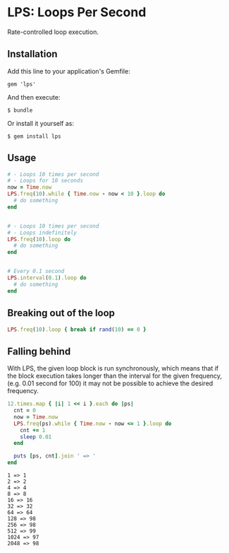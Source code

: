 LPS: Loops Per Second
=====================

Rate-controlled loop execution.

Installation
------------

Add this line to your application's Gemfile:

    gem 'lps'

And then execute:

    $ bundle

Or install it yourself as:

    $ gem install lps

Usage
-----

```ruby
# - Loops 10 times per second
# - Loops for 10 seconds
now = Time.now
LPS.freq(10).while { Time.now - now < 10 }.loop do
  # do something
end


# - Loops 10 times per second
# - Loops indefinitely
LPS.freq(10).loop do
  # do something
end


# Every 0.1 second
LPS.interval(0.1).loop do
  # do something
end
```

Breaking out of the loop
------------------------

```ruby
LPS.freq(10).loop { break if rand(10) == 0 }
```

Falling behind
--------------

With LPS, the given loop block is run synchronously,
which means that if the block execution takes longer than the interval for the given frequency,
(e.g. 0.01 second for 100)
it may not be possible to achieve the desired frequency.

```ruby
12.times.map { |i| 1 << i }.each do |ps|
  cnt = 0
  now = Time.now
  LPS.freq(ps).while { Time.now - now <= 1 }.loop do
    cnt += 1
    sleep 0.01
  end

  puts [ps, cnt].join ' => '
end
```

```
1 => 1
2 => 2
4 => 4
8 => 8
16 => 16
32 => 32
64 => 64
128 => 98
256 => 98
512 => 99
1024 => 97
2048 => 98
```
